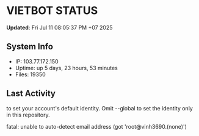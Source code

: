 # VIETBOT STATUS
**Updated**: Fri Jul 11 08:05:37 PM +07 2025

## System Info
- IP: 103.77.172.150
- Uptime: up 5 days, 23 hours, 53 minutes
- Files: 19350

## Last Activity

to set your account's default identity.
Omit --global to set the identity only in this repository.

fatal: unable to auto-detect email address (got 'root@vinh3690.(none)')
